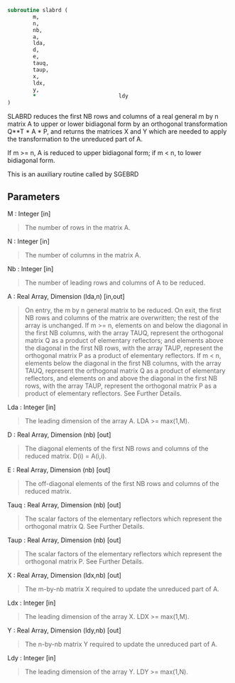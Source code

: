 ```fortran
subroutine slabrd (
		m,
		n,
		nb,
		a,
		lda,
		d,
		e,
		tauq,
		taup,
		x,
		ldx,
		y,
		*                          ldy
)
```

 SLABRD reduces the first NB rows and columns of a real general
 m by n matrix A to upper or lower bidiagonal form by an orthogonal
 transformation Q**T * A * P, and returns the matrices X and Y which
 are needed to apply the transformation to the unreduced part of A.

 If m >= n, A is reduced to upper bidiagonal form; if m < n, to lower
 bidiagonal form.

 This is an auxiliary routine called by SGEBRD

## Parameters
M : Integer [in]
> The number of rows in the matrix A.

N : Integer [in]
> The number of columns in the matrix A.

Nb : Integer [in]
> The number of leading rows and columns of A to be reduced.

A : Real Array, Dimension (lda,n) [in,out]
> On entry, the m by n general matrix to be reduced.
> On exit, the first NB rows and columns of the matrix are
> overwritten; the rest of the array is unchanged.
> If m >= n, elements on and below the diagonal in the first NB
> columns, with the array TAUQ, represent the orthogonal
> matrix Q as a product of elementary reflectors; and
> elements above the diagonal in the first NB rows, with the
> array TAUP, represent the orthogonal matrix P as a product
> of elementary reflectors.
> If m < n, elements below the diagonal in the first NB
> columns, with the array TAUQ, represent the orthogonal
> matrix Q as a product of elementary reflectors, and
> elements on and above the diagonal in the first NB rows,
> with the array TAUP, represent the orthogonal matrix P as
> a product of elementary reflectors.
> See Further Details.

Lda : Integer [in]
> The leading dimension of the array A.  LDA >= max(1,M).

D : Real Array, Dimension (nb) [out]
> The diagonal elements of the first NB rows and columns of
> the reduced matrix.  D(i) = A(i,i).

E : Real Array, Dimension (nb) [out]
> The off-diagonal elements of the first NB rows and columns of
> the reduced matrix.

Tauq : Real Array, Dimension (nb) [out]
> The scalar factors of the elementary reflectors which
> represent the orthogonal matrix Q. See Further Details.

Taup : Real Array, Dimension (nb) [out]
> The scalar factors of the elementary reflectors which
> represent the orthogonal matrix P. See Further Details.

X : Real Array, Dimension (ldx,nb) [out]
> The m-by-nb matrix X required to update the unreduced part
> of A.

Ldx : Integer [in]
> The leading dimension of the array X. LDX >= max(1,M).

Y : Real Array, Dimension (ldy,nb) [out]
> The n-by-nb matrix Y required to update the unreduced part
> of A.

Ldy : Integer [in]
> The leading dimension of the array Y. LDY >= max(1,N).

